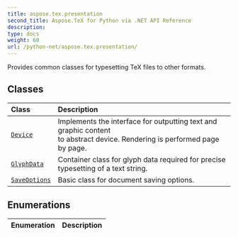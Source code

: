 ```yaml
---
title: aspose.tex.presentation
second_title: Aspose.TeX for Python via .NET API Reference
description: 
type: docs
weight: 60
url: /python-net/aspose.tex.presentation/
---
```



Provides common classes for typesetting TeX files to other formats.

## Classes
| Class | Description |
| :- | :- |
| [`Device`](/tex/python-net/aspose.tex.presentation/device/) | Implements the interface for outputting text and graphic content<br/>            to abstract device. Rendering is performed page by page. |
| [`GlyphData`](/tex/python-net/aspose.tex.presentation/glyphdata/) | Container class for glyph data required for precise typesetting of a text string. |
| [`SaveOptions`](/tex/python-net/aspose.tex.presentation/saveoptions/) | Basic class for document saving options. |
## Enumerations
| Enumeration | Description |
| :- | :- |
